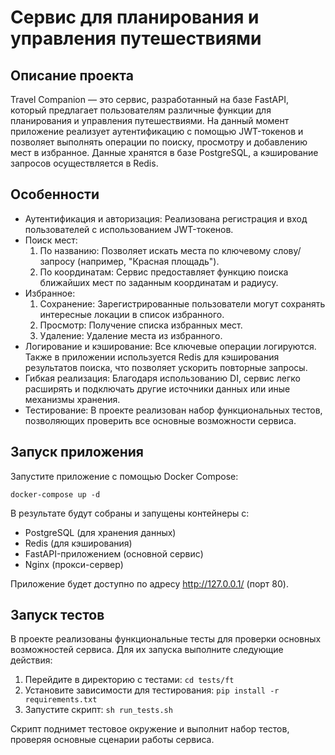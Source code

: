 # Сервис для планирования и управления путешествиями

## Описание проекта

Travel Companion — это сервис, разработанный на базе FastAPI, который предлагает пользователям различные функции для планирования и управления путешествиями.
На данный момент приложение реализует аутентификацию с помощью JWT-токенов и позволяет выполнять операции по поиску, просмотру и добавлению мест в избранное. 
Данные хранятся в базе PostgreSQL, а кэширование запросов осуществляется в Redis.

## Особенности

 - Аутентификация и авторизация: Реализована регистрация и вход пользователей с использованием JWT-токенов.
 - Поиск мест:
	1. По названию: Позволяет искать места по ключевому слову/запросу (например, "Красная площадь").
	2. По координатам: Сервис предоставляет функцию поиска ближайших мест по заданным координатам и радиусу.
 - Избранное: 
    1. Сохранение: Зарегистрированные пользователи могут сохранять интересные локации в список избранного.
    2. Просмотр: Получение списка избранных мест.
    3. Удаление: Удаление места из избранного.
 - Логирование и кэширование: Все ключевые операции логируются. Также в приложении используется Redis для кэширования результатов поиска, что позволяет ускорить повторные запросы.
 - Гибкая реализация: Благодаря использованию DI, сервис легко расширять и подключать другие источники данных или иные механизмы хранения.
 - Тестирование: В проекте реализован набор функциональных тестов, позволяющих проверить все основные возможности сервиса.


## Запуск приложения

Запустите приложение с помощью Docker Compose:

``` docker-compose up -d ```

В результате будут собраны и запущены контейнеры с:
 - PostgreSQL (для хранения данных)
 - Redis (для кэширования)
 - FastAPI-приложением (основной сервис)
 - Nginx (прокси-сервер)

Приложение будет доступно по адресу http://127.0.0.1/ (порт 80).

## Запуск тестов

В проекте реализованы функциональные тесты для проверки основных возможностей сервиса. Для их запуска выполните следующие действия:

1.	Перейдите в директорию с тестами:
   ```cd tests/ft```
2. Установите зависимости для тестирования:
 ```pip install -r requirements.txt```
3. Запустите скрипт:
 ```sh run_tests.sh```

Скрипт поднимет тестовое окружение и выполнит набор тестов, проверяя основные сценарии работы сервиса.